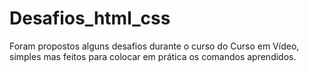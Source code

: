 # Desafios_html_css
 Foram propostos alguns desafios durante o curso do Curso em Vídeo, simples mas feitos para colocar em prática os comandos aprendidos.
